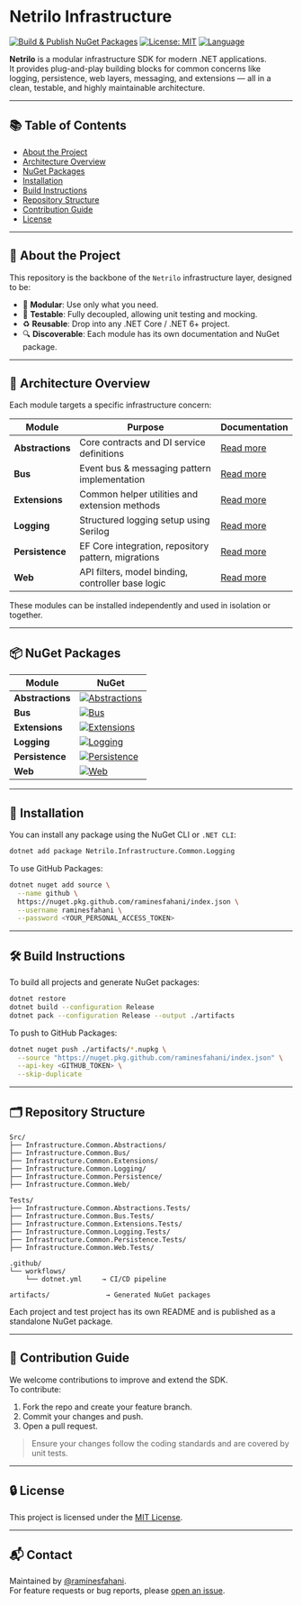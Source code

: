 # Netrilo Infrastructure

[![Build & Publish NuGet Packages](https://github.com/raminesfahani/Netrilo_Infrastructure/actions/workflows/nuget-packages.yml/badge.svg)](https://github.com/raminesfahani/Netrilo_Infrastructure/actions/workflows/nuget-packages.yml)
[![License: MIT](https://img.shields.io/badge/License-MIT-yellow.svg)](LICENSE)
[![Language](https://img.shields.io/github/languages/top/raminesfahani/Netrilo_Infrastructure)](https://github.com/raminesfahani/Netrilo_Infrastructure/search?l=c%23)

**Netrilo** is a modular infrastructure SDK for modern .NET applications.  
It provides plug-and-play building blocks for common concerns like logging, persistence, web layers, messaging, and extensions — all in a clean, testable, and highly maintainable architecture.

---

## 📚 Table of Contents

- [About the Project](#-about-the-project)
- [Architecture Overview](#-architecture-overview)
- [NuGet Packages](#-nuget-packages)
- [Installation](#-installation)
- [Build Instructions](#-build-instructions)
- [Repository Structure](#-repository-structure)
- [Contribution Guide](#-contribution-guide)
- [License](#-license)

---

## 📖 About the Project

This repository is the backbone of the `Netrilo` infrastructure layer, designed to be:

- 🔌 **Modular**: Use only what you need.
- 🧪 **Testable**: Fully decoupled, allowing unit testing and mocking.
- ♻️ **Reusable**: Drop into any .NET Core / .NET 6+ project.
- 🔍 **Discoverable**: Each module has its own documentation and NuGet package.

---

## 🧱 Architecture Overview

Each module targets a specific infrastructure concern:

| Module | Purpose | Documentation |
|--------|---------|----------------|
| **Abstractions** | Core contracts and DI service definitions | [Read more](./Src/Infrastructure.Common.Abstractions) |
| **Bus**         | Event bus & messaging pattern implementation | [Read more](Src/Infrastructure.Common.Bus) |
| **Extensions**  | Common helper utilities and extension methods | [Read more](Src/Infrastructure.Common.Extensions) |
| **Logging**     | Structured logging setup using Serilog | [Read more](Src/Infrastructure.Common.Logging) |
| **Persistence** | EF Core integration, repository pattern, migrations | [Read more](Src/Infrastructure.Common.Persistence) |
| **Web**         | API filters, model binding, controller base logic | [Read more](Src/Infrastructure.Common.Web) |


These modules can be installed independently and used in isolation or together.

---

## 📦 NuGet Packages

| Module | NuGet |
|--------|-------|
| **Abstractions** | [![Abstractions](https://img.shields.io/nuget/v/Netrilo.Infrastructure.Common.Abstractions)](https://www.nuget.org/packages/Netrilo.Infrastructure.Common.Abstractions) |
| **Bus** | [![Bus](https://img.shields.io/nuget/v/Netrilo.Infrastructure.Common.Bus)](https://www.nuget.org/packages/Netrilo.Infrastructure.Common.Bus) |
| **Extensions** | [![Extensions](https://img.shields.io/nuget/v/Netrilo.Infrastructure.Common.Extensions)](https://www.nuget.org/packages/Netrilo.Infrastructure.Common.Extensions) |
| **Logging** | [![Logging](https://img.shields.io/nuget/v/Netrilo.Infrastructure.Common.Logging)](https://www.nuget.org/packages/Netrilo.Infrastructure.Common.Logging) |
| **Persistence** | [![Persistence](https://img.shields.io/nuget/v/Netrilo.Infrastructure.Common.Persistence)](https://www.nuget.org/packages/Netrilo.Infrastructure.Common.Persistence) |
| **Web** | [![Web](https://img.shields.io/nuget/v/Netrilo.Infrastructure.Common.Web)](https://www.nuget.org/packages/Netrilo.Infrastructure.Common.Web) |

---

## 🚀 Installation

You can install any package using the NuGet CLI or `.NET CLI`:

```bash
dotnet add package Netrilo.Infrastructure.Common.Logging
```

To use GitHub Packages:

```bash
dotnet nuget add source \
  --name github \
  https://nuget.pkg.github.com/raminesfahani/index.json \
  --username raminesfahani \
  --password <YOUR_PERSONAL_ACCESS_TOKEN>
```

---

## 🛠️ Build Instructions

To build all projects and generate NuGet packages:

```bash
dotnet restore
dotnet build --configuration Release
dotnet pack --configuration Release --output ./artifacts
```

To push to GitHub Packages:

```bash
dotnet nuget push ./artifacts/*.nupkg \
  --source "https://nuget.pkg.github.com/raminesfahani/index.json" \
  --api-key <GITHUB_TOKEN> \
  --skip-duplicate
```

---

## 🗂️ Repository Structure

```
Src/
├── Infrastructure.Common.Abstractions/
├── Infrastructure.Common.Bus/
├── Infrastructure.Common.Extensions/
├── Infrastructure.Common.Logging/
├── Infrastructure.Common.Persistence/
├── Infrastructure.Common.Web/

Tests/
├── Infrastructure.Common.Abstractions.Tests/
├── Infrastructure.Common.Bus.Tests/
├── Infrastructure.Common.Extensions.Tests/
├── Infrastructure.Common.Logging.Tests/
├── Infrastructure.Common.Persistence.Tests/
├── Infrastructure.Common.Web.Tests/

.github/
└── workflows/
    └── dotnet.yml     → CI/CD pipeline

artifacts/              → Generated NuGet packages
```

Each project and test project has its own README and is published as a standalone NuGet package.

---

## 🤝 Contribution Guide

We welcome contributions to improve and extend the SDK.  
To contribute:

1. Fork the repo and create your feature branch.
2. Commit your changes and push.
3. Open a pull request.

> Ensure your changes follow the coding standards and are covered by unit tests.

---

## 🔒 License

This project is licensed under the [MIT License](LICENSE).

---

## 📬 Contact

Maintained by [@raminesfahani](https://github.com/raminesfahani).  
For feature requests or bug reports, please [open an issue](https://github.com/raminesfahani/Netrilo_Infrastructure/issues).
